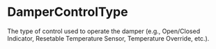 DamperControlType
=================

The type of control used to operate the damper (e.g., Open/Closed Indicator, Resetable Temperature Sensor, Temperature Override, etc.).
